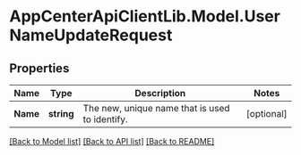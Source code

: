 # AppCenterApiClientLib.Model.UserNameUpdateRequest
## Properties

Name | Type | Description | Notes
------------ | ------------- | ------------- | -------------
**Name** | **string** | The new, unique name that is used to identify. | [optional] 

[[Back to Model list]](../README.md#documentation-for-models) [[Back to API list]](../README.md#documentation-for-api-endpoints) [[Back to README]](../README.md)

